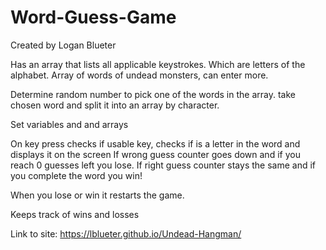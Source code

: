 # Word-Guess-Game
Created by Logan Blueter

Has an array that lists all applicable keystrokes. Which are letters of the alphabet.
Array of words of undead monsters, can enter more.

Determine random number to pick one of the words in the array.
take chosen word and split it into an array by character.

Set variables and and arrays

On key press checks if usable key, checks if is a letter in the word and displays it on the screen
If wrong guess counter goes down and if you reach 0 guesses left you lose.
If right guess counter stays the same and if you complete the word you win!

When you lose or win it restarts the game.

Keeps track of wins and losses

Link to site:  https://lblueter.github.io/Undead-Hangman/
